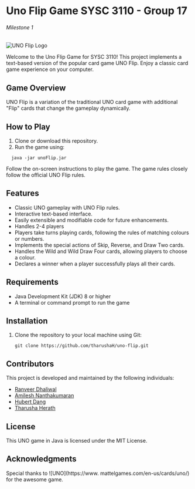 # Uno Flip Game SYSC 3110 - Group 17
###### Milestone 1

![UNO Flip Logo](https://th.bing.com/th/id/OIP.RVQRkbcpUp4QV2O-y_b7ewHaEK?w=324&h=182&c=7&r=0&o=5&pid=1.7)

Welcome to the Uno Flip Game for SYSC 3110! This project implements a text-based version of the popular card game UNO Flip. Enjoy a classic card game experience on your computer.

## Game Overview

UNO Flip is a variation of the traditional UNO card game with additional "Flip" cards that change the gameplay dynamically.

## How to Play

1. Clone or download this repository.
2. Run the game using:
```shell
  java -jar unoFlip.jar
```

Follow the on-screen instructions to play the game. The game rules closely follow the official UNO Flip rules.

## Features

- Classic UNO gameplay with UNO Flip rules.
- Interactive text-based interface.
- Easily extensible and modifiable code for future enhancements.
- Handles 2-4 players
- Players take turns playing cards, following the rules of matching colours or numbers.
- Implements the special actions of Skip, Reverse, and Draw Two cards.
- Handles the Wild and Wild Draw Four cards, allowing players to choose a colour.
- Declares a winner when a player successfully plays all their cards.

## Requirements

- Java Development Kit (JDK) 8 or higher
- A terminal or command prompt to run the game

## Installation

1. Clone the repository to your local machine using Git:

   ```shell
   git clone https://github.com/tharushaH/uno-flip.git
   
## Contributors

This project is developed and maintained by the following individuals:

- [Ranveer Dhaliwal](https://github.com/ranveerdhaliwal03)
- [Amilesh Nanthakumaran](https://github.com/AmileshN)
- [Hubert Dang](https://github.com/hubertdang)
- [Tharusha Herath](https://github.com/tharushaH)

## License 
This UNO game in Java is licensed under the MIT License.

## Acknowledgments
Special thanks to ![UNO](https://www. mattelgames.com/en-us/cards/uno/) for the awesome game.

